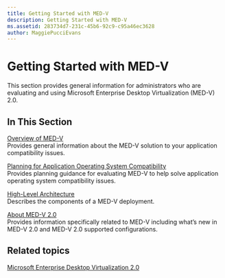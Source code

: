 ```yaml
---
title: Getting Started with MED-V
description: Getting Started with MED-V
ms.assetid: 283734d7-231c-45b6-92c9-c95a46ec3628
author: MaggiePucciEvans
---
```


# Getting Started with MED-V


This section provides general information for administrators who are evaluating and using Microsoft Enterprise Desktop Virtualization (MED-V) 2.0.

## In This Section


<a href="" id="overview-of-med-v"></a>[Overview of MED-V](overview-of-med-vmedv2.md)  
Provides general information about the MED-V solution to your application compatibility issues.

<a href="" id="planning-for-application-operating-system-compatibility"></a>[Planning for Application Operating System Compatibility](planning-for-application-operating-system-compatibility.md)  
Provides planning guidance for evaluating MED-V to help solve application operating system compatibility issues.

<a href="" id="high-level-architecture"></a>[High-Level Architecture](high-level-architecturemedv2.md)  
Describes the components of a MED-V deployment.

<a href="" id="about-med-v-2-0"></a>[About MED-V 2.0](about-med-v-20.md)  
Provides information specifically related to MED-V including what’s new in MED-V 2.0 and MED-V 2.0 supported configurations.

## Related topics


[Microsoft Enterprise Desktop Virtualization 2.0](microsoft-enterprise-desktop-virtualization-20.md)

 

 






